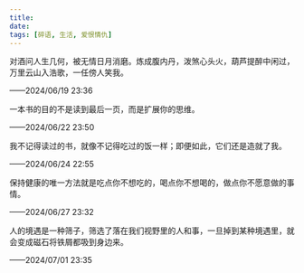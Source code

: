 ```yaml
---
title: 
date:
tags: [碎语, 生活, 爱恨情仇]
---
```


对酒问人生几何，被无情日月消磨。炼成腹内丹，泼煞心头火，葫芦提醉中闲过，万里云山入浩歌，一任傍人笑我。

——2024/06/19 23:36

一本书的目的不是读到最后一页，而是扩展你的思维。

——2024/06/22 23:50

我不记得读过的书，就像不记得吃过的饭一样；即便如此，它们还是造就了我。

——2024/06/24 22:55

保持健康的唯一方法就是吃点你不想吃的，喝点你不想喝的，做点你不愿意做的事情。

——2024/06/27 23:32

人的境遇是一种筛子，筛选了落在我们视野里的人和事，一旦掉到某种境遇里，就会变成磁石将铁屑都吸到身边来。

——2024/07/01 23:35
